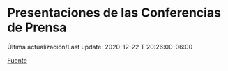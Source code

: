 # Presentaciones de las Conferencias de Prensa

Última actualización/Last update: 2020-12-22 T 20:26:00-06:00

 [Fuente](https://www.gob.mx/salud/documentos/presentaciones-de-las-conferencias-de-prensa)
